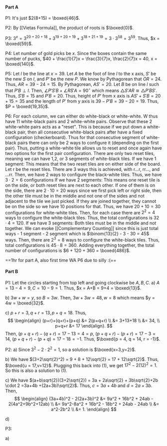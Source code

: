 #### Part A
P1: It's just $2(8+15) = \boxed{46}$.

P2: By [[Vietas Formula]], the product of roots is $\boxed{0}$.

P3: $3^x = 3^{20+20+18} + 3^{19+20+19} + 3^{18+21+19} = 3 \cdot 3^{58} = 3^{59}$. Thus, $x = \boxed{59}$.

P4: Let number of gold picks be $x$. Since the boxes contain the same number of pucks, $40 + \frac{1}{7}x = \frac{3}{7}x, \frac{2}{7}x = 40, x = \boxed{140}$.

P5: Let $l$ be the line at $x=39$. Let $A$ be the foot of line $l$ to the x axis, $S'$ be the new $S$ on $l$, and $P'$ be the new $P$. We know by Pythagorean that $OR = 24$. Thus, $AR = 39-24 = 15$. By Pythagorean, $AS' = 20$. Let $B$ be on line $l$ such that $P'B \perp l$. Then, $\angle P'S'B + \angle RS'A = 90^{\circ}$ which means $\triangle S'AR \cong \triangle P'BS'$. Thus, $S'B = 15$ and $P'B = 20$. Thus, height of $P'$  from x axis is $AS' + S'B = 20 + 15 = 35$ and the length of $P'$ from y axis is $39 - P'B = 39-20 = 19$. Thus, $P = \boxed{19,35}$.

P6: For each column, we can either do white-black or white-white. W thus have 11 white-black pairs and 2 white-white pairs. Observe that these 2 white-white pairs acts as a "reset". This is because if we put down a white-black pair, then all consecutive white-black pairs after have a fixed configuration (checkerboard). Thus for that consecutive segment of white-black pairs there can only be 2 ways to configure it (depending on the first pair). Thus, putting a white-white tile allows us to reset and once again have two options for the first pair configuration.
There are only two reset tiles, meaning we can have 1,2, or 3 segments of white-black tiles.
If we have 1 segment: This means that the two reset tiles are on either side of the board. Let r be the reset tiles. There are 3 ways this is achieved, with r...r, rr..., and ...rr. Then, we have $2$ ways to configure the black-white tiles. Thus, we have $3 \cdot 2 = 6$ configurations
If we have 2 segments: This means one reset tile is on the side, or both reset tiles are next to each other. If one of them is on the side, there are $2 \cdot 10 = 20$ ways since we first pick left or right side, then the other tile must be in the middle and not one of the sides and not adjacent to the tile we just picked. If they are joined together, they cannot be on the side so we have $10$ positions for that. Thus, we have $20+10 = 30$ configurations for white-white tiles. Then, for each case there are $2^2 = 4$ ways to configure the white-black tiles. Thus, the total configurations is $32 \cdot 4 = 120$.
If we have 3 segments: Both tiles must be in the middle and not together. We can evoke [[Complementary Counting]] since this is just total ways - 1 segment - 2 segment which is $\binom{13}{2} - 3 - 30 = 45$ ways. Then, there are $2^3 = 8$ ways to configure the white-black tiles. Thus, total configurations is $45 \cdot 8 = 360$.
Adding everything together, the total number of configurations is $6 + 120 + 360 = \boxed{486}$.

==1hr for part A, also first time WA P6 due to silly :(==

#### Part B

P1: 
Let the circles starting from top left and going clockwise be $A,B,C$.
a) $A = 13-4 = 9, C = 10-9 = 1$. Thus, $x = A+B = 9+4 = \boxed{13}$.

b) $3w + w = y$, so $B = 3w$. Then, $3w+3w = 48, w = 8$ which means $y = 4w = \boxed{32}$.

c) $p+r = 3, q+r=13,p+q = 18$. Thus, 
$$
\begin{align}
(p+r)+(q+r)+(p+q) &= 2(p+q+r) \\
&= 3+13+18 \\
&= 34, \\
p+q+r &= 17
\end{align}.
$$
Then, $(p+q+r)-(q+r) = 17-13 = 4 = p$, $(p+q+r) - (p+r) = 17-3 = 14$, $(p+q+r)-(p+q) = 17-18 = -1$.
Thus, $\boxed{p = 4, q = 14, r = -1}$.


P2: 
a) Since $3^2 - 2\cdot 2^2 =1$, so a solution is $\boxed{x=3,y=2}$.

b) We have $(3+2\sqrt{2}^2) = 9 + 8 + 12\sqrt{2} = 17 + 12\sqrt{2}$. Thus, $\boxed{u = 17,v=12}$. Plugging this back into $(1)$, we get $17^2 - 2(12)^2 = 1$. So this is also a solution to $(1)$.

c) We have $(a+b\sqrt{2})(3+2\sqrt{2}) = 3a + 2a\sqrt{2} + 3b\sqrt{2}+2b \cdot 2 =3a+4b +(2a+3b)\sqrt{2}$. Thus, $c = 3a+4b$ and $d = 2a+3b$. Then, 
$$
\begin{align}
(3a+4b)^2 - 2(2a+3b)^2 &= 9a^2 + 16b^2 + 24ab - 2(4a^2+9b^2+12ab) \\
&= 9a^2-8a^2 + 16b^2 - 18b^2 + 24ab - 24ab \\
&= a^2-2b^2 \\
&= 1.
\end{align}
$$

d) 

P3: 

a) 



